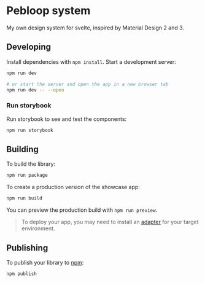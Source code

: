 # Pebloop system

My own design system for svelte, inspired by Material Design 2 and 3.

## Developing

Install dependencies with `npm install`.
Start a development server:

```bash
npm run dev

# or start the server and open the app in a new browser tab
npm run dev -- --open
```

### Run storybook

Run storybook to see and test the components:

```bash
npm run storybook
```

## Building

To build the library:

```bash
npm run package
```

To create a production version of the showcase app:

```bash
npm run build
```

You can preview the production build with `npm run preview`.

> To deploy your app, you may need to install an [adapter](https://kit.svelte.dev/docs/adapters) for your target environment.

## Publishing

To publish your library to [npm](https://www.npmjs.com):

```bash
npm publish
```
